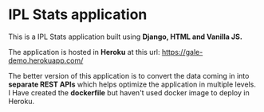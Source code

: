 # IPL Stats application
This is a IPL Stats application built using **Django, HTML and Vanilla JS.**

The application is hosted in **Heroku** at this url: https://gale-demo.herokuapp.com/ 

The better version of this application is to convert the data coming in into **separate REST APIs** which helps optimize the application in multiple levels.
I Have created the **dockerfile** but haven't used docker image to deploy in Heroku.